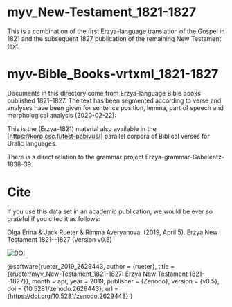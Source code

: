 # myv_New-Testament_1821-1827
This is a combination of the first Erzya-language translation of the Gospel in 1821 and the subsequent 1827 publication of the remaining New Testament text.

# myv-Bible_Books-vrtxml_1821-1827
Documents in this directory come from Erzya-language Bible books published 1821–1827. The text has been segmented according to verse and analyses have been given for sentence position, lemma, part of speech and morphological analysis (2020-02-22):
<!-- #vrt-positional-attributes: order word lemma pos msd -->

This is the (Erzya-1821) material also available in the [https://korp.csc.fi/test-pabivus/] parallel corpora of Biblical verses for Uralic languages.

There is a direct relation to the grammar project Erzya-grammar-Gabelentz-1838-39.


# Cite

If you use this data set in an academic publication, we would be ever so grateful if you cited it as follows:

Olga Erina & Jack Rueter & Rimma Averyanova. (2019, April 5). Erzya New Testament 1821--1827 (Version v0.5)
   
[![DOI](https://zenodo.org/badge/DOI/10.5281/zenodo.2629443.svg)](https://doi.org/10.5281/zenodo.2629443)


@software{rueter_2019_2629443,
  author       = {rueter},
  title        = {{rueter/myv\_New-Testament\_1821-1827: Erzya New 
                   Testament 1821--1827}},
  month        = apr,
  year         = 2019,
  publisher    = {Zenodo},
  version      = {v0.5},
  doi          = {10.5281/zenodo.2629443},
  url          = {https://doi.org/10.5281/zenodo.2629443}
}
